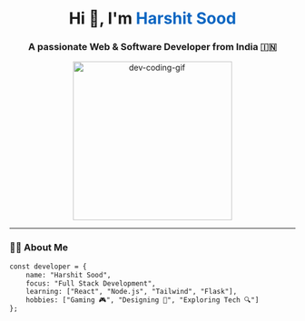 <div align="center">

  <h1>Hi 👋, I'm <span style="color:#0a66c2;">Harshit Sood</span></h1>
  <h3>A passionate Web & Software Developer from India 🇮🇳</h3>

  <img src="https://media.giphy.com/media/v1.Y2lkPTc5MGI3NjExMTRiNzIwMGJkOTk1YWRiZGNlZTI2ZjZjNzI1MjEyMTUwNjAyYzM4MCZjdD1n/gH6feY0jMXiOjUoBqX/giphy.gif" width="280" alt="dev-coding-gif" />

</div>

---

### 🧑‍💻 About Me

```html
const developer = {
    name: "Harshit Sood",
    focus: "Full Stack Development",
    learning: ["React", "Node.js", "Tailwind", "Flask"],
    hobbies: ["Gaming 🎮", "Designing 🎨", "Exploring Tech 🔍"]
};
